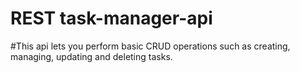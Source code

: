 # REST task-manager-api

#This api lets you perform basic CRUD operations such as creating, managing, updating and deleting tasks. 
